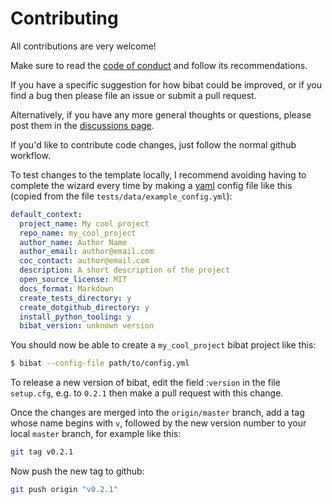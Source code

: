 Contributing
============

All contributions are very welcome!

Make sure to read the [code of
conduct](https://github.com/teddygroves/bibat/CODE_OF_CONDUCT.md) and follow
its recommendations. 

If you have a specific suggestion for how bibat could be improved, or if you
find a bug then please file an issue or submit a pull request.

Alternatively, if you have any more general thoughts or questions, please post
them in the [discussions page](https://github.com/teddygroves/bibat/discussions).

If you'd like to contribute code changes, just follow the normal github
workflow.

To test changes to the template locally, I recommend avoiding having to complete
the wizard every time by making a [yaml](https://yaml.org/) config file like
this (copied from the file `tests/data/example_config.yml`):

```yaml
default_context:
  project_name: My cool project
  repo_name: my_cool_project
  author_name: Author Name
  author_email: author@email.com
  coc_contact: author@email.com
  description: A short description of the project
  open_source_license: MIT
  docs_format: Markdown
  create_tests_directory: y
  create_dotgithub_directory: y
  install_python_tooling: y
  bibat_version: unknown version
```

You should now be able to create a `my_cool_project` bibat project like this:

```sh
$ bibat --config-file path/to/config.yml
```

To release a new version of bibat, edit the field :`version` in the file
`setup.cfg`, e.g. to `0.2.1` then make a pull request with this change.

Once the changes are merged into the `origin/master` branch, add a tag whose
name begins with `v`, followed by the new version number to your local `master`
branch, for example like this:


```sh
git tag v0.2.1
```

Now push the new tag to github:

```sh
git push origin "v0.2.1"
```

